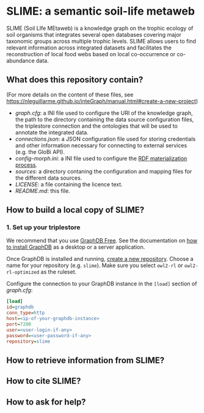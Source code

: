 # SLIME: a semantic soil-life metaweb

SLIME (Soil LIfe MEtaweb) is a knowledge graph on the trophic ecology of soil organisms that integrates several open databases covering major taxonomic groups across multiple trophic levels. SLIME allows users to find relevant information across integrated datasets and facilitates the reconstruction of local food webs based on local co-occurrence or co-abundance data.

## What does this repository contain?
(For more details on the content of these files, see https://nleguillarme.github.io/inteGraph/manual.html#create-a-new-project)
- *graph.cfg*: a INI file used to configure the URI of the knowledge graph, the path to the directory containing the data source configuration files, the triplestore connection and the ontologies that will be used to annotate the integrated data.
- *connections.json*: a JSON configuration file used for storing credentials and other information necessary for connecting to external services (e.g. the GloBi API).
- *config-morph.ini*: a INI file used to configure the [RDF materialization process](https://morph-kgc.readthedocs.io/en/latest/documentation/#configuration).
- *sources*: a directory contaning the configuration and mapping files for the different data sources.
- *LICENSE*: a file containing the licence text.
- *README.md*: this file.

## How to build a local copy of SLIME?

### 1. Set up your triplestore

We recommend that you use [GraphDB Free](https://graphdb.ontotext.com/). 
See the documentation on [how to install GraphDB](https://graphdb.ontotext.com/documentation/10.7/how-to-install-graphdb.html) as a desktop or a server application. 

Once GraphDB is installed and running, [create a new repository](https://graphdb.ontotext.com/documentation/10.7/creating-a-repository.html). Choose a name for your repository (e.g. `slime`).
Make sure you select `owl2-rl` or `owl2-rl-optimized` as the ruleset.

Configure the connection to your GraphDB instance in the `[load]` section of *graph.cfg*:

```ini
[load]
id=graphdb
conn_type=http
host=<ip-of-your-graphdb-instance>
port=7200
user=<user-login-if-any>
password=<user-password-if-any>
repository=slime
```

## How to retrieve information from SLIME?

## How to cite SLIME?

## How to ask for help?

